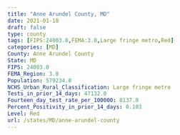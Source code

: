 ```yaml
---
title: "Anne Arundel County, MD"
date: 2021-01-18
draft: false
type: county
tags: [FIPS:24003.0,FEMA:3.0,Large fringe metro,Red]
categories: [MD]
County: Anne Arundel County
State: MD
FIPS: 24003.0
FEMA_Region: 3.0
Population: 579234.0
NCHS_Urban_Rural_Classification: Large fringe metro
Tests_in_prior_14_days: 47132.0
Fourteen_day_test_rate_per_100000: 8137.0
Percent_Positivity_in_prior_14_days: 0.103
Level: Red
url: /states/MD/anne-arundel-county
---
```



